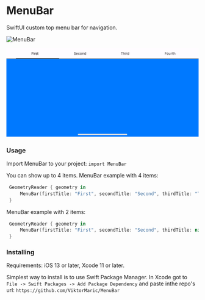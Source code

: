 # MenuBar

SwiftUI custom top menu bar for navigation.

![MenuBar](./Resources/portrait.gif "Portrait")

![MenuBar](./Resources/landscape.gif "Landscape")

### Usage
Import MenuBar to your project: `import MenuBar`

You can show up to 4 items.
MenuBar example with 4 items:
```swift
 GeometryReader { geometry in
     MenuBar(firstTitle: "First", secondTitle: "Second", thirdTitle: "Third", fourthTitle: "Fourth", width: geometry.size.width, textColor: .primary, lineColor: .primary, firstView: AnyView(self.firstView), secondView: AnyView(self.secondView), thirdView: AnyView(self.thirdView), fourthView: AnyView(self.fourthView))
 }
```
MenuBar example with 2 items:
```swift
 GeometryReader { geometry in
     MenuBar(firstTitle: "First", secondTitle: "Second", thirdTitle: nil, fourthTitle: nil, width: geometry.size.width, textColor: .primary, lineColor: .primary, firstView: AnyView(self.firstView), secondView: AnyView(self.secondView), thirdView: nil, fourthView: nil)
 }
```

### Installing
Requirements: iOS 13 or later, Xcode 11 or later.

Simplest way to install is to use Swift Package Manager.
In Xcode got to `File -> Swift Packages -> Add Package Dependency` and paste inthe repo's url: `https://github.com/ViktorMaric/MenuBar`
